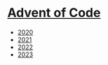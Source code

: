 # [Advent of Code](https://adventofcode.com/)

  * [2020](2020/README.md)
  * [2021](2021/README.md)
  * [2022](2022/README.md)
  * [2023](2023/README.md)
